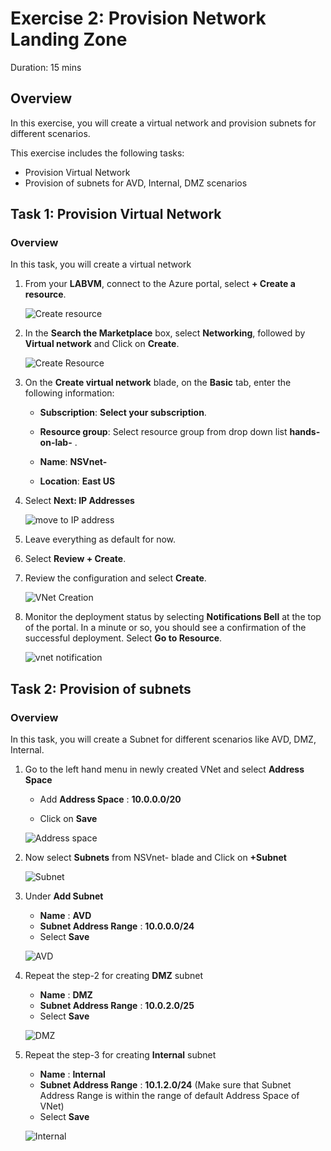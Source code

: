 
# Exercise 2: Provision Network Landing Zone

Duration: 15 mins

## Overview

In this exercise, you will create a virtual network and provision subnets for different scenarios.

This exercise includes the following tasks:

* Provision Virtual Network 
* Provision of subnets for AVD, Internal, DMZ scenarios


## Task 1: Provision Virtual Network 

### Overview

In this task, you will create a virtual network




1.  From your **LABVM**, connect to the Azure portal, select **+ Create a resource**.

     ![Create resource](https://github.com/Divyasri199/AIW-Azure-Network-Solutions/blob/prod/media/createRS.png?raw=true)
     
2.  In the **Search the Marketplace** box, select **Networking**, followed by **Virtual network** and Click on **Create**. 

     ![Create Resource](https://github.com/Divyasri199/AIW-Azure-Network-Solutions/blob/prod/media/netvnet.png?raw=true)
     
3. On the **Create virtual network** blade, on the **Basic** tab, enter the following information:

    -  **Subscription**: **Select your subscription**.
  
    -  **Resource group**: Select resource group from drop down list **hands-on-lab-<inject key="DeploymentID" enableCopy="false"/>** .

    -  **Name**: **NSVnet-<inject key="DeploymentID" enableCopy="false"/>**

    -  **Location**: **East US**

4.  Select **Next: IP Addresses**

     ![move to IP address](https://github.com/Divyasri199/AIW-Azure-Network-Solutions/blob/prod/media/vnetcrete.png?raw=true)
    
5.  Leave everything as default for now.

6.  Select **Review + Create**.

7.  Review the configuration and select **Create**.

     ![VNet Creation](https://github.com/Divyasri199/AIW-Azure-Network-Solutions/blob/prod/media/VN3.png?raw=true)

8.  Monitor the deployment status by selecting **Notifications Bell** at the top of the portal. In a minute or so, you should see a confirmation of the successful deployment. Select **Go to Resource**.

     ![vnet notification](https://github.com/Divyasri199/AIW-Azure-Network-Solutions/blob/prod/media/vnetcreate.png?raw=true)

## Task 2: Provision of subnets
  
### Overview

In this task, you will create a Subnet for different scenarios like AVD, DMZ, Internal.




1.  Go to the left hand menu in newly created VNet and select **Address Space**
    
     - Add **Address Space** : **10.0.0.0/20**

     -  Click on **Save**

     ![Address space](https://github.com/Divyasri199/AIW-Azure-Network-Solutions/blob/prod/media/nsvnet.png?raw=true)
     
2.  Now select **Subnets** from NSVnet-<inject key="DeploymentID" enableCopy="false"/> blade and Click on **+Subnet**

      ![Subnet](https://github.com/Divyasri199/AIW-Azure-Network-Solutions/blob/prod/media/subnet.png?raw=true)
      
3. Under **Add Subnet** 

    - **Name** : **AVD**
    - **Subnet Address Range** : **10.0.0.0/24**
    - Select **Save**

    ![AVD](https://github.com/Divyasri199/AIW-Azure-Network-Solutions/blob/prod/media/AVD.png?raw=true)
    
4. Repeat the step-2 for creating **DMZ** subnet

    - **Name** : **DMZ**
    - **Subnet Address Range** : **10.0.2.0/25**
    - Select **Save**

    ![DMZ](https://github.com/Divyasri199/AIW-Azure-Network-Solutions/blob/prod/media/DMZ.png?raw=true)
    
5. Repeat the step-3 for creating **Internal** subnet

    - **Name** : **Internal**
    - **Subnet Address Range** : **10.1.2.0/24** (Make sure that Subnet Address Range is within the range of default Address Space of VNet)
    - Select **Save**
    
    ![Internal](https://github.com/Divyasri199/AIW-Azure-Network-Solutions/blob/prod/media/internal1.png?raw=true)
